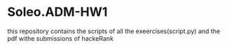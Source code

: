 # Soleo.ADM-HW1
this repository contains the scripts of all the exeercises(script.py) and the pdf withe submissions of hackeRank
